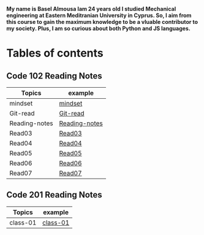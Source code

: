 **My name is Basel Almousa Iam 24 years old I studied Mechanical engineering at Eastern Meditranian University in Cyprus. So, I aim from this course to gain the maximum knowledge to be a vluable contributor to my society. Plus, I am so curious about both Python and JS languages.**

# **Tables of contents**
## Code 102 Reading Notes

| Topics   | example| 
|-----------|-----------|
|mindset |[mindset](https://basel-almousa.github.io/reading-notes/mindset)|
|Git-read| [Git-read](https://basel-almousa.github.io/reading-notes/Git-read)|
|Reading-notes| [Reading-notes](https://basel-almousa.github.io/reading-notes/Reading-notes)|
|Read03| [Read03](https://basel-almousa.github.io/reading-notes/raed03)|
|Read04| [Read04](https://basel-almousa.github.io/reading-notes/read04)|
|Read05| [Read05](https://basel-almousa.github.io/reading-notes/read05)|
|Read06| [Read06](https://basel-almousa.github.io/reading-notes/read06)|
|Read07| [Read07](https://basel-almousa.github.io/reading-notes/read07)|
## Code 201 Reading Notes

| Topics   | example| 
|-----------|-----------|
|class-01| [class-01](https://basel-almousa.github.io/reading-notes/class-01)|

